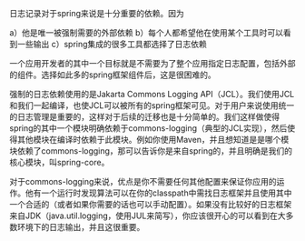 日志记录对于spring来说是十分重要的依赖。因为

a）他是唯一被强制需要的外部依赖
b）每个人都希望他在使用某个工具时可以看到一些输出
c）spring集成的很多工具都选择了日志依赖

一个应用开发者的其中一个目标就是不需要为了整个应用指定日志配置，包括外部的组件。选择如此多的spring框架组件后，这是很困难的。

强制的日志依赖使用的是Jakarta Commons Logging API（JCL）。我们使用JCL和我们一起编译，也使JCL可以被所有的spring框架可见。对于用户来说使用统一的日志管理是重要的，这样对于后续的迁移也是十分简单的。我们这样做使得spring的其中一个模块明确依赖于commons-logging（典型的JCL实现），然后使得其他模块在编译时依赖于此模块。例如你使用Maven，并且想知道是是哪个模块依赖了commons-logging，那可以告诉你是来自spring的，并且明确是我们的核心模块，叫spring-core。

对于commons-logging来说，优点是你不需要任何其他配置来保证你应用的运作。他有一个运行时发现算法可以在你的classpath中需找日志框架并且使用其中一个合适的（或者如果你需要的话也可以手动配置）。如果没有比较好的日志框架来自JDK（java.util.logging，使用JUL来简写），你应该很开心的可以看到在大多数环境下的日志输出，并且这很重要。